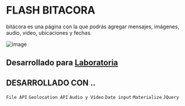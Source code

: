 # FLASH BITACORA
bitácora es una página con la que podrás agregar mensajes, imágenes, audio, video, ubicaciones y fechas. 

![image](https://user-images.githubusercontent.com/32310087/36507794-c76e891c-1728-11e8-9535-15f3114c06f5.png)

## Desarrollado para [Laboratoria](http://laboratoria.la) 

## DESARROLLADO CON ..

`File API` `Geolocation API` `Audio y Vídeo` `Date input` `Materialize` `JQuery`
